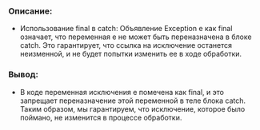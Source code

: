 ### Описание:
- Использование final в catch: Объявление Exception e как final означает, что переменная e не может быть переназначена в блоке catch. Это гарантирует, что ссылка на исключение останется неизменной, и не будет попытки изменить ее в ходе обработки.
### Вывод:
- В коде переменная исключения e помечена как final, и это запрещает переназначение этой переменной в теле блока catch. Таким образом, мы гарантируем, что исключение, которое было поймано, не изменится в процессе обработки.